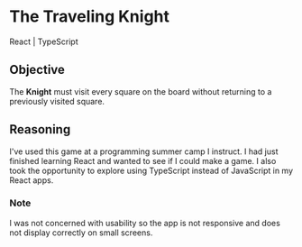 # The Traveling Knight

React | TypeScript

## Objective

The **Knight** must visit every square on the board without returning to a previously visited square.

## Reasoning

I've used this game at a programming summer camp I instruct.  I had just finished learning React and wanted to see if I could make a game.  I also took the opportunity to explore using TypeScript instead of JavaScript in my React apps.  

### Note

I was not concerned with usability so the app is not responsive and does not display correctly on small screens.

